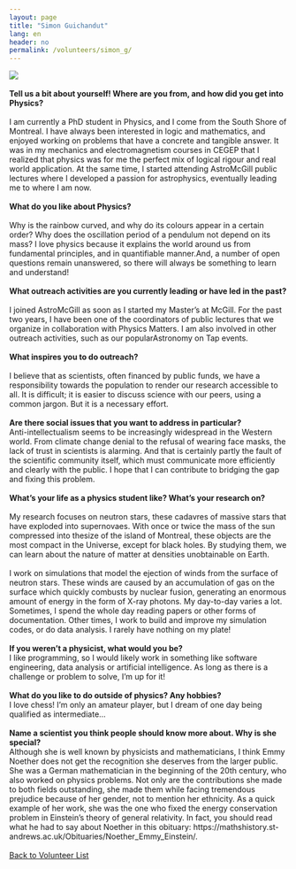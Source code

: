 ```yaml
---
layout: page
title: "Simon Guichandut"
lang: en
header: no
permalink: /volunteers/simon_g/
---
```

<img src="http://www.physics.mcgill.ca/~outreach/team/simonguichandut.jpg" />
<br><br>
<b>Tell us a bit about yourself! Where are you from, and how did you get into Physics?</b>
<br><br>
I am currently a PhD student in Physics, and I come from the South Shore of Montreal. I have always been interested in logic and mathematics, and enjoyed working on problems that have a concrete and tangible answer. It was in my mechanics and electromagnetism courses in CEGEP that I realized that physics was for me the perfect mix of logical rigour and real world application. At the same time, I started attending AstroMcGill public lectures where I developed a passion for astrophysics, eventually leading me to where I am now.
<br><br>
<b>What do you like about Physics?</b>
<br><br>
Why is the rainbow curved, and why do its colours appear in a certain order? Why does the oscillation period of a pendulum not depend on its mass? I love physics because it explains the world around us from fundamental principles, and in quantifiable manner.And, a number of open questions remain unanswered, so there will always be something to learn and understand!
<br><br>
<b>What outreach activities are you currently leading or have led in the past?</b>
<br><br>
I joined AstroMcGill as soon as I started my Master’s at McGill. For the past two years, I have been one of the coordinators of public lectures that we organize in collaboration with Physics Matters. I am also involved in other outreach activities, such as our popularAstronomy on Tap events.
<br><br>
<b>What inspires you to do outreach?</b>
<br><br>
I believe that as scientists, often financed by public funds, we have a responsibility towards the population to render our research accessible to all. It is difficult; it is easier to discuss science with our peers, using a common jargon. But it is a necessary effort.
<br><br>
<b>Are there social issues that you want to address in particular?</b>
<br>
Anti-intellectualism seems to be increasingly widespread in the Western world. From climate change denial to the refusal of wearing face masks, the lack of trust in scientists is alarming. And that is certainly partly the fault of the scientific community itself, which must communicate more efficiently and clearly with the public. I hope that I can contribute to bridging the gap and fixing this problem.
<br><br>
<b>What’s your life as a physics student like? What’s your research on?</b>
<br><br>
My research focuses on neutron stars, these cadavres of massive stars that have exploded into supernovaes. With once or twice the mass of the sun compressed into thesize of the island of Montreal, these objects are the most compact in the Universe, except for black holes. By studying them, we can learn about the nature of matter at densities unobtainable on Earth.
<br><br>
I work on simulations that model the ejection of winds from the surface of neutron stars. These winds are caused by an accumulation of gas on the surface which quickly combusts by nuclear fusion, generating an enormous amount of energy in the form of X-ray photons. My day-to-day varies a lot. Sometimes, I spend the whole day reading papers or other forms of documentation. Other times, I work to build and improve my simulation codes, or do data analysis. I rarely have nothing on my plate!
<br><br>
<b>If you weren’t a physicist, what would you be?</b>
<br>
I like programming, so I would likely work in something like software engineering, data analysis or artificial intelligence. As long as there is a challenge or problem to solve, I’m up for it!
<br><br>
<b>What do you like to do outside of physics? Any hobbies?</b>
<br>
I love chess! I’m only an amateur player, but I dream of one day being qualified as intermediate...
<br><br>
<b>Name a scientist you think people should know more about. Why is she special?</b>
<br>
Although she is well known by physicists and mathematicians, I think Emmy Noether does not get the recognition she deserves from the larger public. She was a German mathematician in the beginning of the 20th century, who also worked on physics problems. Not only are the contributions she made to both fields outstanding, she made them while facing tremendous prejudice because of her gender, not to mention her ethnicity. As a quick example of her work, she was the one who fixed the energy conservation problem in Einstein’s theory of general relativity. In fact, you should read what he had to say about Noether in this obituary: https://mathshistory.st-andrews.ac.uk/Obituaries/Noether_Emmy_Einstein/.
<br><br>
<a href="/volunteers/">Back to Volunteer List</a>
